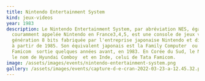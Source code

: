 ```yaml
---
title: Nintendo Entertainment System
kind: jeux-videos
year: 1983
description: Le Nintendo Entertainment System, par abréviation NES, également
  couramment appelée Nintendo en France3,4,5, est une console de jeux vidéo de
  génération 8 bits fabriquée par l'entreprise japonaise Nintendo et distribuée
  à partir de 1985. Son équivalent japonais est la Family Computer  ou
  Famicom  sortie quelques années avant, en 1983. En Corée du Sud, le NES porta
  le nom de Hyundai Comboy  et en Inde, celui de Tata Famicom.
image: /assets/images/events/nintendo-entertainment-system.png
gallery: /assets/images/events/capture-d-e-cran-2022-03-23-a-12.45.32.png
---
```

